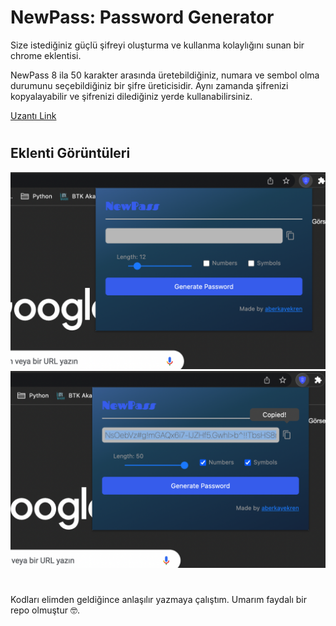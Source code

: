 # NewPass: Password Generator

Size istediğiniz güçlü şifreyi oluşturma ve kullanma kolaylığını sunan bir chrome eklentisi.

NewPass 8 ila 50 karakter arasında üretebildiğiniz, numara ve sembol olma durumunu seçebildiğiniz bir şifre üreticisidir. Aynı zamanda şifrenizi kopyalayabilir ve şifrenizi dilediğiniz yerde kullanabilirsiniz.

<a href="https://chrome.google.com/webstore/detail/newpass-password-generato/galgdhkpdofiaefhpoohcfnchameakon?&hl=tr">Uzantı Link</a>

# 

## Eklenti Görüntüleri
![](newpass1.png)
![](newpass.png)

#

Kodları elimden geldiğince anlaşılır yazmaya çalıştım. Umarım faydalı bir repo olmuştur 🤓.